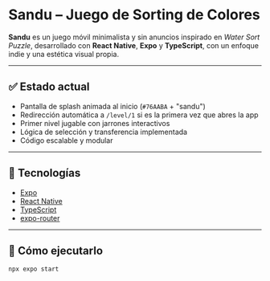 # Sandu – Juego de Sorting de Colores

**Sandu** es un juego móvil minimalista y sin anuncios inspirado en *Water Sort Puzzle*, desarrollado con **React Native**, **Expo** y **TypeScript**, con un enfoque indie y una estética visual propia.

---

## ✅ Estado actual

- Pantalla de splash animada al inicio (`#76AABA` + "sandu")
- Redirección automática a `/level/1` si es la primera vez que abres la app
- Primer nivel jugable con jarrones interactivos
- Lógica de selección y transferencia implementada
- Código escalable y modular

---

## 🔧 Tecnologías

- [Expo](https://expo.dev/)
- [React Native](https://reactnative.dev/)
- [TypeScript](https://www.typescriptlang.org/)
- [expo-router](https://expo.github.io/router/)

---

## 🚀 Cómo ejecutarlo

```bash
npx expo start


